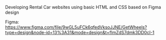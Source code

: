 Developing Rental Car websites using basic HTML and CSS based on Figma design

Figma: https://www.figma.com/file/9wGL5uFCk6qfedVksoJJNE/GetWheels?type=design&node-id=13%3A31&mode=design&t=flmZdS7dmk3DD0cI-1
